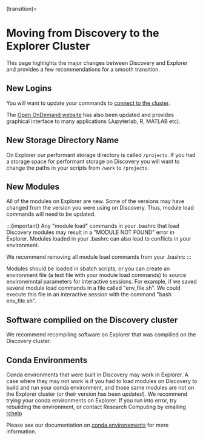 (transition)=
# Moving from Discovery to the Explorer Cluster

This page highlights the major changes between Discovery and Explorer and provides a few recommendations for a smooth transition.

## New Logins

You will want to update your commands to [connect to the cluster](https://rc-docs.northeastern.edu/en/explorer-main/connectingtocluster/index.html).

The [Open OnDemand website](ood.explorer.northeastern.edu) has also been updated and provides graphical interface to many applications (Jupyterlab, R, MATLAB etc).


## New Storage Directory Name

On Explorer our performant storage directory is called `/projects`. If you had a storage space for performant storage on Discovery you will want to change the paths in your scripts from `/work` to `/projects`.

## New Modules

All of the modules on Explorer are new. Some of the versions may have changed from the version you were using on Discovery. Thus, module load commands will need to be updated.

:::{important}
Any "module load" commands in your .bashrc that load Discovery modules may result in a "MODULE NOT FOUND" error in Explorer. Modules loaded in your .bashrc can also lead to conflicts in your environment.

We recommend removing all module load commands from your .bashrc
:::

Modules should be loaded in sbatch scripts, or you can create an environment file (a text file with your module load commands) to source environemntal parameters for interactive sessions. For example, if we saved several module load commands in a file called "env_file.sh". We could execute this file in an interactive session with the command "bash env_file.sh".

## Software compilied on the Discovery cluster

We recommend recompiling software on Explorer that was compilied on the Discovery cluster.

## Conda Environments

Conda environments that were built in Discovery may work in Explorer. A case where they may not work is if you had to load modules on Discovery to build and run your conda environment, and those same modules are not on the Explorer cluster (or their version has been updated). We recommend trying your conda environments on Explorer. If you run into error, try rebuilding the environment, or contact Research Computing by emailing [rchelp](rchelp@northeastern.edu)

Please see our documentation on [conda environements](https://rc-docs.northeastern.edu/en/explorer-main/software/packagemanagers/conda.html#conda) for more information.

